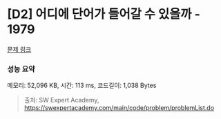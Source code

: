 # [D2] 어디에 단어가 들어갈 수 있을까 - 1979 

[문제 링크](https://swexpertacademy.com/main/code/problem/problemDetail.do?contestProbId=AV5PuPq6AaQDFAUq) 

### 성능 요약

메모리: 52,096 KB, 시간: 113 ms, 코드길이: 1,038 Bytes



> 출처: SW Expert Academy, https://swexpertacademy.com/main/code/problem/problemList.do
